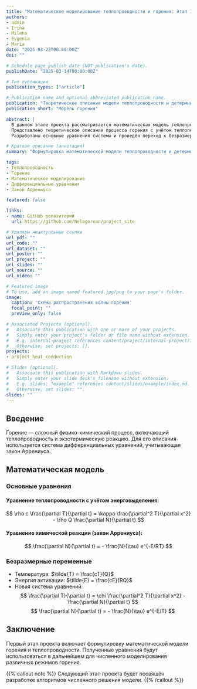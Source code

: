 ```yaml
---
title: "Математическое моделирование теплопроводности и горения: Этап 1 — Теоретическая модель"
authors:
- admin
- Irina
- Milena
- Evgenia
- Maria
date: "2025-03-22T00:00:00Z"
doi: ""

# Schedule page publish date (NOT publication's date).
publishDate: "2025-03-14T00:00:00Z"

# Тип публикации
publication_types: ["article"]

# Publication name and optional abbreviated publication name.
publication: "Теоретическое описание модели теплопроводности и детерминированного горения"
publication_short: "Модель горения"

abstract: |
  В данном этапе проекта рассматривается математическая модель теплопроводности с экзотермической химической реакцией. 
  Представлено теоретическое описание процесса горения с учётом теплопередачи и закона Аррениуса. 
  Разработаны основные уравнения системы и проведён переход к безразмерным переменным.

# Краткое описание (аннотация)
summary: "Формулировка математической модели теплопроводности и детерминированного горения. Определены основные уравнения и параметры системы."

tags:
- Теплопроводность
- Горение
- Математическое моделирование
- Дифференциальные уравнения
- Закон Аррениуса

featured: false

links:
- name: GitHub репозиторий
  url: https://github.com/Nelagorean/project_site

# Удаляем неактуальные ссылки
url_pdf: ""
url_code: ""
url_dataset: ""
url_poster: ""
url_project: ""
url_slides: ""
url_source: ""
url_video: ""

# Featured image
# To use, add an image named featured.jpg/png to your page's folder. 
image:
  caption: 'Схема распространения волны горения'
  focal_point: ""
  preview_only: false

# Associated Projects (optional).
#   Associate this publication with one or more of your projects.
#   Simply enter your project's folder or file name without extension.
#   E.g. internal-project references content/project/internal-project/index.md.
#   Otherwise, set projects: [].
projects:
- project_heat_conduction

# Slides (optional).
#   Associate this publication with Markdown slides.
#   Simply enter your slide deck's filename without extension.
#   E.g. slides: "example" references content/slides/example/index.md.
#   Otherwise, set slides: "".
slides: ""
---
```


## Введение
Горение — сложный физико-химический процесс, включающий теплопроводность и экзотермическую реакцию. Для его описания используется система дифференциальных уравнений, учитывающая закон Аррениуса.

## Математическая модель

### Основные уравнения
#### Уравнение теплопроводности с учётом энерговыделения:
$$
\rho c \frac{\partial T}{\partial t} = \kappa \frac{\partial^2 T}{\partial x^2} - \rho Q \frac{\partial N}{\partial t}
$$

#### Уравнение химической реакции (закон Аррениуса):
$$
\frac{\partial N}{\partial t} = - \frac{N}{\tau} e^{-E/RT}
$$

### Безразмерные переменные
- Температура: $\tilde{T} = \frac{cT}{Q}$
- Энергия активации: $\tilde{E} = \frac{cE}{RQ}$
- Новая система уравнений:
$$
\frac{\partial T}{\partial t} = \chi \frac{\partial^2 T}{\partial x^2} - \frac{\partial N}{\partial t}
$$
$$
\frac{\partial N}{\partial t} = - \frac{N}{\tau} e^{-E/T}
$$

## Заключение
Первый этап проекта включает формулировку математической модели горения и теплопроводности. Полученные уравнения будут использоваться в дальнейшем для численного моделирования различных режимов горения. 

{{% callout note %}}
Следующий этап проекта будет посвящён разработке алгоритмов численного решения модели.
{{% /callout %}}
